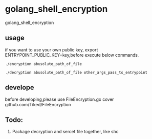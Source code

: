 # golang_shell_encryption
golang_shell_encryption

## usage
if you want to use your own public key, export ENTRYPOINT_PUBLIC_KEY=key,before execute below commands.

```shell
./encryption abusolute_path_of_file
```

```shell
./decryption abusolute_path_of_file other_args_pass_to_entrypoint
```

## develope
before developing,please use FileEncryption.go cover github.com/Tiked/FileEncryption

## Todo:
1. Package decryption and sercet file together, like shc
